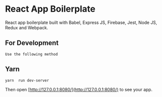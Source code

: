# React App Boilerplate

React app boilerplate built with Babel, Express JS, Firebase, Jest, Node JS, Redux and Webpack.

## For Development

```Use the following method```

## Yarn

```
yarn  run dev-server
```
Then open [http://127.0.0.1:8080/](http://127.0.0.1:8080/) to see your app.<br>


